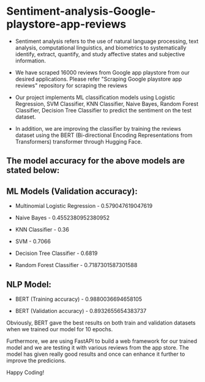 # Sentiment-analysis-Google-playstore-app-reviews

- Sentiment analysis refers to the use of natural language processing, text analysis, computational linguistics, and biometrics to systematically identify, extract, quantify, and study affective states and subjective information.

- We have scraped 16000 reviews from Google app playstore from our desired applications. Please refer "Scraping Google playstore app reviews" repository for scraping the reviews

- Our project implements ML classification models using Logistic Regression, SVM Classifier, KNN Classifier, Naive Bayes, Random Forest Classifier, Decision Tree Classifier to predict the sentiment on the test dataset.

- In addition, we are improving the classifier by training the reviews dataset using the BERT (Bi-directional Encoding Representations from Transformers) transformer through Hugging Face.

## The model accuracy for the above models are stated below:

## ML Models (Validation accuracy):

- Multinomial Logistic Regression - 0.579047619047619

- Naive Bayes - 0.4552380952380952

- KNN Classifier - 0.36

- SVM - 0.7066

- Decision Tree Classifier - 0.6819

- Random Forest Classifier - 0.7187301587301588

## NLP Model:

- BERT (Training accuracy) - 0.9880036694658105

- BERT (Validation accuracy) - 0.8932655654383737

Obviously, BERT gave the best results on both train and validation datasets when we trained our model for 10 epochs. 

Furthermore, we are using FastAPI to build a web framework for our trained model and we are testing it with various reviews from the app store. The model has given really good results and once can enhance it further to improve the predicions.

Happy Coding!

